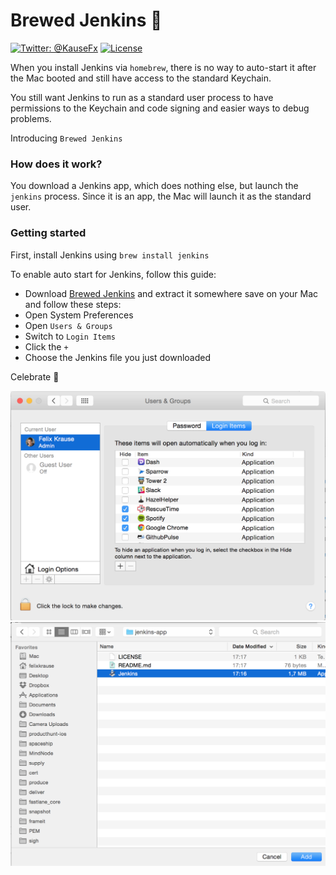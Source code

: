 # Brewed Jenkins :beer: 

[![Twitter: @KauseFx](https://img.shields.io/badge/contact-@KrauseFx-blue.svg?style=flat)](https://twitter.com/KrauseFx)
[![License](http://img.shields.io/badge/license-MIT-green.svg?style=flat)](https://github.com/fastlane/brewed-jenkins/blob/master/LICENSE)

When you install Jenkins via `homebrew`, there is no way to auto-start it after the Mac booted and still have access to the standard Keychain.

You still want Jenkins to run as a standard user process to have permissions to the Keychain and code signing and easier ways to debug problems.

Introducing `Brewed Jenkins`

### How does it work?

You download a Jenkins app, which does nothing else, but launch the `jenkins` process. Since it is an app, the Mac will launch it as the standard user.

### Getting started

First, install Jenkins using `brew install jenkins`

To enable auto start for Jenkins, follow this guide:

- Download [Brewed Jenkins](https://github.com/fastlane/jenkins-app/releases/download/1.0/Jenkins.zip) and extract it somewhere save on your Mac and follow these steps:
- Open System Preferences
- Open `Users & Groups`
- Switch to `Login Items`
- Click the `+`
- Choose the Jenkins file you just downloaded

Celebrate :tada:

![Users & Groups](screenshots/users.png)
![Select Jenkins](screenshots/filechooser.png)
